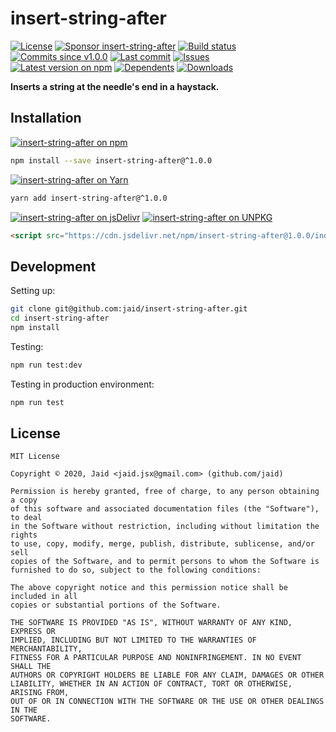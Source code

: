 # insert-string-after


<a href="https://raw.githubusercontent.com/jaid/insert-string-after/master/license.txt"><img src="https://img.shields.io/github/license/jaid/insert-string-after?style=flat-square" alt="License"/></a> <a href="https://github.com/sponsors/jaid"><img src="https://img.shields.io/badge/<3-Sponsor-FF45F1?style=flat-square" alt="Sponsor insert-string-after"/></a>
<a href="https://actions-badge.atrox.dev/jaid/insert-string-after/goto"><img src="https://img.shields.io/endpoint.svg?style=flat-square&url=https%3A%2F%2Factions-badge.atrox.dev%2Fjaid%2Finsert-string-after%2Fbadge" alt="Build status"/></a> <a href="https://github.com/jaid/insert-string-after/commits"><img src="https://img.shields.io/github/commits-since/jaid/insert-string-after/v1.0.0?style=flat-square&logo=github" alt="Commits since v1.0.0"/></a> <a href="https://github.com/jaid/insert-string-after/commits"><img src="https://img.shields.io/github/last-commit/jaid/insert-string-after?style=flat-square&logo=github" alt="Last commit"/></a> <a href="https://github.com/jaid/insert-string-after/issues"><img src="https://img.shields.io/github/issues/jaid/insert-string-after?style=flat-square&logo=github" alt="Issues"/></a>  
<a href="https://npmjs.com/package/insert-string-after"><img src="https://img.shields.io/npm/v/insert-string-after?style=flat-square&logo=npm&label=latest%20version" alt="Latest version on npm"/></a> <a href="https://github.com/jaid/insert-string-after/network/dependents"><img src="https://img.shields.io/librariesio/dependents/npm/insert-string-after?style=flat-square&logo=npm" alt="Dependents"/></a> <a href="https://npmjs.com/package/insert-string-after"><img src="https://img.shields.io/npm/dm/insert-string-after?style=flat-square&logo=npm" alt="Downloads"/></a>

**Inserts a string at the needle's end in a haystack.**















## Installation
<a href="https://npmjs.com/package/insert-string-after"><img src="https://img.shields.io/badge/npm-insert--string--after-C23039?style=flat-square&logo=npm" alt="insert-string-after on npm"/></a>
```bash
npm install --save insert-string-after@^1.0.0
```
<a href="https://yarnpkg.com/package/insert-string-after"><img src="https://img.shields.io/badge/Yarn-insert--string--after-2F8CB7?style=flat-square&logo=yarn&logoColor=white" alt="insert-string-after on Yarn"/></a>
```bash
yarn add insert-string-after@^1.0.0
```
<a href="https://jsdelivr.com/package/npm/insert-string-after/"><img src="https://img.shields.io/badge/jsDelivr-insert--string--after-orange?style=flat-square&logo=html5&logoColor=white" alt="insert-string-after on jsDelivr"/></a> <a href="https://unpkg.com/browse/insert-string-after/"><img src="https://img.shields.io/badge/UNPKG-insert--string--after-orange?style=flat-square&logo=html5&logoColor=white" alt="insert-string-after on UNPKG"/></a>
```html
<script src="https://cdn.jsdelivr.net/npm/insert-string-after@1.0.0/index.js"/>
```







## Development



Setting up:
```bash
git clone git@github.com:jaid/insert-string-after.git
cd insert-string-after
npm install
```
Testing:
```bash
npm run test:dev
```
Testing in production environment:
```bash
npm run test
```


## License
```text
MIT License

Copyright © 2020, Jaid <jaid.jsx@gmail.com> (github.com/jaid)

Permission is hereby granted, free of charge, to any person obtaining a copy
of this software and associated documentation files (the "Software"), to deal
in the Software without restriction, including without limitation the rights
to use, copy, modify, merge, publish, distribute, sublicense, and/or sell
copies of the Software, and to permit persons to whom the Software is
furnished to do so, subject to the following conditions:

The above copyright notice and this permission notice shall be included in all
copies or substantial portions of the Software.

THE SOFTWARE IS PROVIDED "AS IS", WITHOUT WARRANTY OF ANY KIND, EXPRESS OR
IMPLIED, INCLUDING BUT NOT LIMITED TO THE WARRANTIES OF MERCHANTABILITY,
FITNESS FOR A PARTICULAR PURPOSE AND NONINFRINGEMENT. IN NO EVENT SHALL THE
AUTHORS OR COPYRIGHT HOLDERS BE LIABLE FOR ANY CLAIM, DAMAGES OR OTHER
LIABILITY, WHETHER IN AN ACTION OF CONTRACT, TORT OR OTHERWISE, ARISING FROM,
OUT OF OR IN CONNECTION WITH THE SOFTWARE OR THE USE OR OTHER DEALINGS IN THE
SOFTWARE.
```
